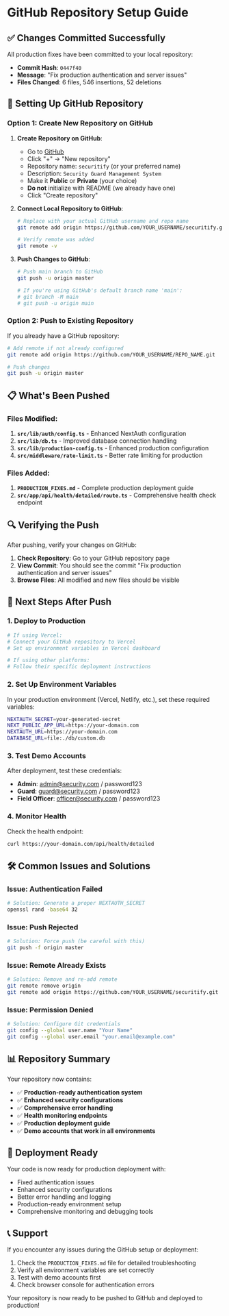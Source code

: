 # GitHub Repository Setup Guide

## ✅ Changes Committed Successfully

All production fixes have been committed to your local repository:
- **Commit Hash**: `0447f40`
- **Message**: "Fix production authentication and server issues"
- **Files Changed**: 6 files, 546 insertions, 52 deletions

## 🚀 Setting Up GitHub Repository

### Option 1: Create New Repository on GitHub

1. **Create Repository on GitHub**:
   - Go to [GitHub](https://github.com)
   - Click "+" → "New repository"
   - Repository name: `securitify` (or your preferred name)
   - Description: `Security Guard Management System`
   - Make it **Public** or **Private** (your choice)
   - **Do not** initialize with README (we already have one)
   - Click "Create repository"

2. **Connect Local Repository to GitHub**:
   ```bash
   # Replace with your actual GitHub username and repo name
   git remote add origin https://github.com/YOUR_USERNAME/securitify.git
   
   # Verify remote was added
   git remote -v
   ```

3. **Push Changes to GitHub**:
   ```bash
   # Push main branch to GitHub
   git push -u origin master
   
   # If you're using GitHub's default branch name 'main':
   # git branch -M main
   # git push -u origin main
   ```

### Option 2: Push to Existing Repository

If you already have a GitHub repository:

```bash
# Add remote if not already configured
git remote add origin https://github.com/YOUR_USERNAME/REPO_NAME.git

# Push changes
git push -u origin master
```

## 📋 What's Been Pushed

### Files Modified:
1. **`src/lib/auth/config.ts`** - Enhanced NextAuth configuration
2. **`src/lib/db.ts`** - Improved database connection handling
3. **`src/lib/production-config.ts`** - Enhanced production configuration
4. **`src/middleware/rate-limit.ts`** - Better rate limiting for production

### Files Added:
1. **`PRODUCTION_FIXES.md`** - Complete production deployment guide
2. **`src/app/api/health/detailed/route.ts`** - Comprehensive health check endpoint

## 🔍 Verifying the Push

After pushing, verify your changes on GitHub:

1. **Check Repository**: Go to your GitHub repository page
2. **View Commit**: You should see the commit "Fix production authentication and server issues"
3. **Browse Files**: All modified and new files should be visible

## 🎯 Next Steps After Push

### 1. Deploy to Production
```bash
# If using Vercel:
# Connect your GitHub repository to Vercel
# Set up environment variables in Vercel dashboard

# If using other platforms:
# Follow their specific deployment instructions
```

### 2. Set Up Environment Variables
In your production environment (Vercel, Netlify, etc.), set these required variables:

```bash
NEXTAUTH_SECRET=your-generated-secret
NEXT_PUBLIC_APP_URL=https://your-domain.com
NEXTAUTH_URL=https://your-domain.com
DATABASE_URL=file:./db/custom.db
```

### 3. Test Demo Accounts
After deployment, test these credentials:
- **Admin**: admin@security.com / password123
- **Guard**: guard@security.com / password123
- **Field Officer**: officer@security.com / password123

### 4. Monitor Health
Check the health endpoint:
```bash
curl https://your-domain.com/api/health/detailed
```

## 🛠️ Common Issues and Solutions

### Issue: Authentication Failed
```bash
# Solution: Generate a proper NEXTAUTH_SECRET
openssl rand -base64 32
```

### Issue: Push Rejected
```bash
# Solution: Force push (be careful with this)
git push -f origin master
```

### Issue: Remote Already Exists
```bash
# Solution: Remove and re-add remote
git remote remove origin
git remote add origin https://github.com/YOUR_USERNAME/securitify.git
```

### Issue: Permission Denied
```bash
# Solution: Configure Git credentials
git config --global user.name "Your Name"
git config --global user.email "your.email@example.com"
```

## 📊 Repository Summary

Your repository now contains:
- ✅ **Production-ready authentication system**
- ✅ **Enhanced security configurations**
- ✅ **Comprehensive error handling**
- ✅ **Health monitoring endpoints**
- ✅ **Production deployment guide**
- ✅ **Demo accounts that work in all environments**

## 🚀 Deployment Ready

Your code is now ready for production deployment with:
- Fixed authentication issues
- Enhanced security configurations
- Better error handling and logging
- Production-ready environment setup
- Comprehensive monitoring and debugging tools

## 📞 Support

If you encounter any issues during the GitHub setup or deployment:
1. Check the `PRODUCTION_FIXES.md` file for detailed troubleshooting
2. Verify all environment variables are set correctly
3. Test with demo accounts first
4. Check browser console for authentication errors

Your repository is now ready to be pushed to GitHub and deployed to production!